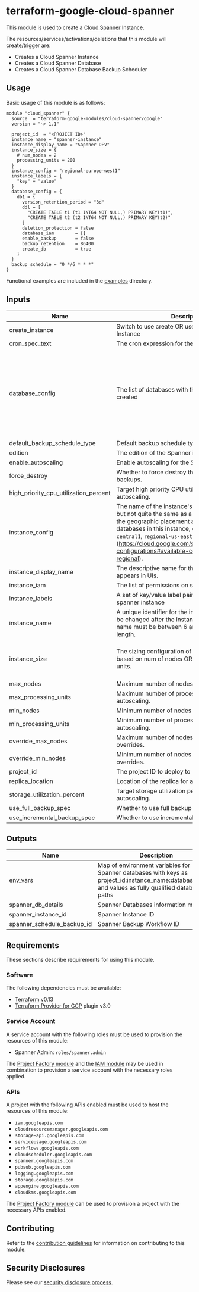 # terraform-google-cloud-spanner

This module is used to create a [Cloud Spanner](https://cloud.google.com/spanner) Instance.

The resources/services/activations/deletions that this module will create/trigger are:

- Creates a Cloud Spanner Instance
- Creates a Cloud Spanner Database
- Creates a Cloud Spanner Database Backup Scheduler

## Usage

Basic usage of this module is as follows:

```hcl
module "cloud_spanner" {
  source  = "terraform-google-modules/cloud-spanner/google"
  version = "~> 1.1"

  project_id  = "<PROJECT ID>"
  instance_name = "spanner-instance"
  instance_display_name = "Sapnner DEV"
  instance_size = {
    # num_nodes = 2
    processing_units = 200
  }
  instance_config = "regional-europe-west1"
  instance_labels = {
    "key" = "value"
  }
  database_config = {
    db1 = {
      version_retention_period = "3d"
      ddl = [
        "CREATE TABLE t1 (t1 INT64 NOT NULL,) PRIMARY KEY(t1)",
        "CREATE TABLE t2 (t2 INT64 NOT NULL,) PRIMARY KEY(t2)"
      ]
      deletion_protection = false
      database_iam        = []
      enable_backup       = false
      backup_retention    = 86400
      create_db           = true
    }
  }
  backup_schedule = "0 */6 * * *"
}
```

Functional examples are included in the
[examples](./examples/) directory.

<!-- BEGINNING OF PRE-COMMIT-TERRAFORM DOCS HOOK -->
## Inputs

| Name | Description | Type | Default | Required |
|------|-------------|------|---------|:--------:|
| create\_instance | Switch to use create OR use existing Spanner Instance | `bool` | `true` | no |
| cron\_spec\_text | The cron expression for the backup schedule. | `string` | `"0 2 * * *"` | no |
| database\_config | The list of databases with their configuration to be created | <pre>map(object({<br>    version_retention_period = string<br>    ddl                      = optional(list(string), [])<br>    kms_key_name             = optional(string)<br>    deletion_protection      = bool<br>    database_iam             = optional(list(string), [])<br>    enable_backup            = optional(bool)<br>    backup_retention         = optional(string)<br>    create_db                = optional(bool)<br>  }))</pre> | <pre>{<br>  "db1": {<br>    "backup_retention": "86400s",<br>    "create_db": true,<br>    "database_iam": [],<br>    "ddl": [],<br>    "deletion_protection": false,<br>    "enable_backup": true,<br>    "version_retention_period": "3d"<br>  }<br>}</pre> | no |
| default\_backup\_schedule\_type | Default backup schedule type for new databases. | `string` | `"NONE"` | no |
| edition | The edition of the Spanner instance. | `string` | `"STANDARD"` | no |
| enable\_autoscaling | Enable autoscaling for the Spanner Instance | `bool` | `false` | no |
| force\_destroy | Whether to force destroy the instance and its backups. | `bool` | `false` | no |
| high\_priority\_cpu\_utilization\_percent | Target high priority CPU utilization percentage for autoscaling. | `number` | `60` | no |
| instance\_config | The name of the instance's configuration (similar but not quite the same as a region) which defines the geographic placement and replication of your databases in this instance, example: `regional-us-central1`, `regional-us-east1` (https://cloud.google.com/spanner/docs/instance-configurations#available-configurations-regional). | `string` | n/a | yes |
| instance\_display\_name | The descriptive name for this instance as it appears in UIs. | `string` | `"spanner-instance"` | no |
| instance\_iam | The list of permissions on spanner instance | `list(string)` | `[]` | no |
| instance\_labels | A set of key/value label pairs to assign to the spanner instance | `map(string)` | `{}` | no |
| instance\_name | A unique identifier for the instance, which cannot be changed after the instance is created. The name must be between 6 and 30 characters in length. | `string` | n/a | yes |
| instance\_size | The sizing configuration of Spanner Instance based on num of nodes OR instance processing units. | <pre>object({<br>    num_nodes        = optional(number)<br>    processing_units = optional(number)<br>  })</pre> | n/a | yes |
| max\_nodes | Maximum number of nodes for autoscaling. | `number` | `3` | no |
| max\_processing\_units | Maximum number of processing units for autoscaling. | `number` | `3000` | no |
| min\_nodes | Minimum number of nodes for autoscaling. | `number` | `1` | no |
| min\_processing\_units | Minimum number of processing units for autoscaling. | `number` | `1000` | no |
| override\_max\_nodes | Maximum number of nodes for specific replica overrides. | `number` | `3` | no |
| override\_min\_nodes | Minimum number of nodes for specific replica overrides. | `number` | `1` | no |
| project\_id | The project ID to deploy to | `string` | n/a | yes |
| replica\_location | Location of the replica for asymmetric autoscaling. | `string` | `"us-central1"` | no |
| storage\_utilization\_percent | Target storage utilization percentage for autoscaling. | `number` | `70` | no |
| use\_full\_backup\_spec | Whether to use full backup specification. | `bool` | `true` | no |
| use\_incremental\_backup\_spec | Whether to use incremental backup specification. | `bool` | `false` | no |

## Outputs

| Name | Description |
|------|-------------|
| env\_vars | Map of environment variables for Spanner databases with keys as project\_id:instance\_name:database\_name and values as fully qualified database paths |
| spanner\_db\_details | Spanner Databases information map |
| spanner\_instance\_id | Spanner Instance ID |
| spanner\_schedule\_backup\_id | Spanner Backup Workflow ID |

<!-- END OF PRE-COMMIT-TERRAFORM DOCS HOOK -->

## Requirements

These sections describe requirements for using this module.

### Software

The following dependencies must be available:

- [Terraform][terraform] v0.13
- [Terraform Provider for GCP][terraform-provider-gcp] plugin v3.0

### Service Account

A service account with the following roles must be used to provision
the resources of this module:

- Spanner Admin: `roles/spanner.admin`


The [Project Factory module][project-factory-module] and the
[IAM module][iam-module] may be used in combination to provision a
service account with the necessary roles applied.

### APIs

A project with the following APIs enabled must be used to host the
resources of this module:

- `iam.googleapis.com`
- `cloudresourcemanager.googleapis.com`
- `storage-api.googleapis.com`
- `serviceusage.googleapis.com`
- `workflows.googleapis.com`
- `cloudscheduler.googleapis.com`
- `spanner.googleapis.com`
- `pubsub.googleapis.com`
- `logging.googleapis.com`
- `storage.googleapis.com`
- `appengine.googleapis.com`
- `cloudkms.googleapis.com`

The [Project Factory module][project-factory-module] can be used to
provision a project with the necessary APIs enabled.

## Contributing

Refer to the [contribution guidelines](./CONTRIBUTING.md) for
information on contributing to this module.

[iam-module]: https://registry.terraform.io/modules/terraform-google-modules/iam/google
[project-factory-module]: https://registry.terraform.io/modules/terraform-google-modules/project-factory/google
[terraform-provider-gcp]: https://www.terraform.io/docs/providers/google/index.html
[terraform]: https://www.terraform.io/downloads.html

## Security Disclosures

Please see our [security disclosure process](./SECURITY.md).
